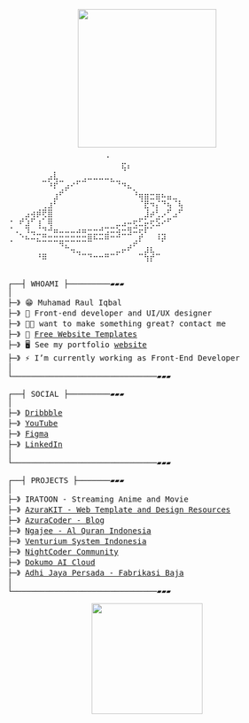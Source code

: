 <div align="center">
<img height="250" src="./IamProgrammerEnglish.png" />
</div>

<pre>
⠀⠀⠀⠀⠀⠀⠀⠀⠀⠀⠀⠀⠀⠀⠀⠀⠀⠈⠀⠀⣀⠀⠀⠀⠀⠀⠀⠀⠀⠀⠀⠀
⠀⠀⠀⠀⠀⠀⠀⠀⡀⠀⠀⠀⠀⠀⠀⠀⠀⠀⠀⠀⠳⠃⠀⠀⠀⠀⠀⠀⠀⠀⠀⠀
⠀⠀⠀⠀⠀⠀⣀⡴⢧⣀⠀⠀⣀⣠⠤⠤⠤⠤⣄⣀⠀⠀⠀⠀⠀⠀⠀⠀⠀⠀⠀⠀
⠀⠀⠀⠀⠀⠀⠀⠘⠏⢀⡴⠊⠁⠀⠀⠀⠀⠀⠀⠈⠙⠦⡀⠀⠀⠀⠀⠀⠀⠀⠀⠀
⠀⠀⠀⠀⠀⠀⠀⠀⣰⠋⠀⠀⠀⠀⠀⠀⠀⠀⠀⠀⠀⠀⠘⢶⣶⣒⣶⠦⣤⣀⠀⠀
⠀⠀⠀⠀⠀⠀⢀⣰⠃⠀⠀⠀⠀⠀⠀⠀⠀⠀⠀⠀⠀⠀⠀⠈⣟⠲⡌⠙⢦⠈⢧⠀
⠀⠀⠀⣠⢴⡾⢟⣿⠀⠀⠀⠀⠀⠀⠀⠀⠀⠀⠀⠀⠀⠀⠀⠀⣸⡴⢃⡠⠋⣠⠋⠀
⠐⠀⠞⣱⠋⢰⠁⢿⠀⠀⠀⠀⠀⠀⠀⠀⠀⠀⠀⣀⣠⠤⢖⣋⡥⢖⣫⠔⠋⠀⠀⠀
⠈⠠⡀⠹⢤⣈⣙⠚⠶⠤⠤⠤⠴⠶⣒⣒⣚⣩⠭⢵⣒⣻⠭⢖⠏⠁⢀⣀⠀⠀⠀⠀
⠠⠀⠈⠓⠒⠦⠭⠭⠭⣭⠭⠭⠭⠭⠿⠓⠒⠛⠉⠉⠀⠀⣠⠏⠀⠀⠘⠞⠀⠀⠀⠀
⠀⠀⠀⠀⠀⠀⠀⠀⠀⠈⠓⢤⣀⠀⠀⠀⠀⠀⠀⣀⡤⠞⠁⠀⣰⣆⠀⠀⠀⠀⠀⠀
⠀⠀⠀⠀⠀⠘⠿⠀⠀⠀⠀⠀⠈⠉⠙⠒⠒⠛⠉⠁⠀⠀⠀⠉⢳⡞⠉⠀⠀⠀⠀⠀
⠀⠀⠀⠀⠀⠀⠀⠀⠀⠀⠀⠀⠀⠀⠀⠀⠀⠀⠀⠀⠀⠀⠀⠀⠀⠀⠀⠀⠀⠀⠀⠀

┌──┤ WHOAMI ├─────────▰▰▰
│
├─》 😁 Muhamad Raul Iqbal
├─》 🚀 Front-end developer and UI/UX designer
├─》 🙌🏻 want to make something great? contact me
├─》 💾 <a href="https://azurakit.vercel.app/">Free Website Templates</a>
├─》 🖥️ See my portfolio <a href="https://rauliqbal.my.id">website</a>
├─》 ⚡ I’m currently working as Front-End Developer
│
└───────────────────────────────▰▰▰

┌──┤ SOCIAL ├─────────▰▰▰
│
├─》 <a href="https://dribbble.com/Rauliqbal">Dribbble</a>
├─》 <a href="https://www.youtube.com/@rauliqbal">YouTube</a>
├─》 <a href="https://www.figma.com/@rauliqbal">Figma</a>
├─》 <a href="https://www.linkedin.com/in/muhamad-raul-iqbal/">LinkedIn</a>
│
└───────────────────────────────▰▰▰

┌──┤ PROJECTS ├───────▰▰▰
│
├─》 IRATOON - Streaming Anime and Movie
├─》 <a href="https://azurakit.vercel.app/">AzuraKIT - Web Template and Design Resources</a>
├─》 <a href="http://azuracoder.vercel.app/articles/">AzuraCoder - Blog</a>
├─》 <a href="https://www.ngajee.web.id/">Ngajee - Al Quran Indonesia</a>
├─》 <a href="https://www.vensys.co.id/">Venturium System Indonesia</a>
├─》 <a href="https://nightcoder-website.vercel.app/">NightCoder Community</a>
├─》 <a href="https://dokumo.id/">Dokumo AI Cloud</a>
├─》 <a href="https://adhijayapersada.vercel.app/">Adhi Jaya Persada - Fabrikasi Baja</a>
│
└───────────────────────────────▰▰▰
</pre>
<div align="center">
<img height="200" src="./GitHub.png" />
</div>
